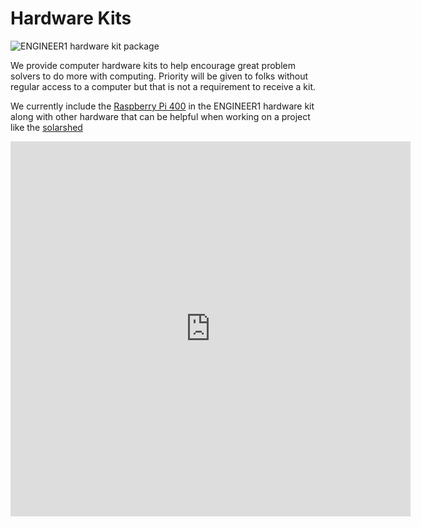 # Hardware Kits

![ENGINEER1 hardware kit package](/images/engineer1-hardware-kit.jpg)

We provide computer hardware kits to help encourage great problem solvers to do more with computing.
Priority will be given to folks without regular access to a computer but that is not a requirement to
receive a kit.

We currently include the [Raspberry Pi 400](https://www.raspberrypi.org/products/raspberry-pi-400/) in the ENGINEER1 hardware kit along with other hardware that can be helpful when working on a project like the [solarshed](https://github.com/corbinbs/solarshed)

<iframe src="https://docs.google.com/forms/d/e/1FAIpQLSdaFwLcN_KZJ0i-OiBmf8ojmA_6eaSctQnpCeKtrymgxjNI_Q/viewform?embedded=true" width="640" height="600" frameborder="0" marginheight="0" marginwidth="0">Loading…</iframe>
